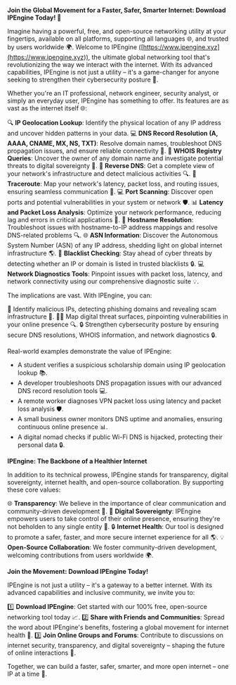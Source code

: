 **Join the Global Movement for a Faster, Safer, Smarter Internet: Download IPEngine Today! 🚀**

Imagine having a powerful, free, and open-source networking utility at your fingertips, available on all platforms, supporting all languages 🌐, and trusted by users worldwide 🌍. Welcome to IPEngine ([https://www.ipengine.xyz](https://www.ipengine.xyz)), the ultimate global networking tool that's revolutionizing the way we interact with the internet. With its advanced capabilities, IPEngine is not just a utility – it's a game-changer for anyone seeking to strengthen their cybersecurity posture 🔐.

Whether you're an IT professional, network engineer, security analyst, or simply an everyday user, IPEngine has something to offer. Its features are as vast as the internet itself 🌐:

🔍 **IP Geolocation Lookup**: Identify the physical location of any IP address and uncover hidden patterns in your data.
💻 **DNS Record Resolution (A, AAAA, CNAME, MX, NS, TXT)**: Resolve domain names, troubleshoot DNS propagation issues, and ensure reliable connectivity 📡.
🔎 **WHOIS Registry Queries**: Uncover the owner of any domain name and investigate potential threats to digital sovereignty 👀.
🔴 **Reverse DNS**: Get a complete view of your network's infrastructure and detect malicious activities 🔍.
🚗 **Traceroute**: Map your network's latency, packet loss, and routing issues, ensuring seamless communication 📡.
💻 **Port Scanning**: Discover open ports and potential vulnerabilities in your system or network 🛡️.
📊 **Latency and Packet Loss Analysis**: Optimize your network performance, reducing lag and errors in critical applications 💸.
👀 **Hostname Resolution**: Troubleshoot issues with hostname-to-IP address mappings and resolve DNS-related problems 🔍.
🌐 **ASN Information**: Discover the Autonomous System Number (ASN) of any IP address, shedding light on global internet infrastructure 🌎.
🚨 **Blacklist Checking**: Stay ahead of cyber threats by detecting whether an IP or domain is listed in trusted blacklists 🔒.
💻 **Network Diagnostics Tools**: Pinpoint issues with packet loss, latency, and network connectivity using our comprehensive diagnostic suite 💡.

The implications are vast. With IPEngine, you can:

🚫 Identify malicious IPs, detecting phishing domains and revealing scam infrastructure 🚨.
🕵️‍♀️ Map digital threat surfaces, pinpointing vulnerabilities in your online presence 🔍.
🔒 Strengthen cybersecurity posture by ensuring secure DNS resolutions, WHOIS information, and network diagnostics 🔒.

Real-world examples demonstrate the value of IPEngine:

* A student verifies a suspicious scholarship domain using IP geolocation lookup 📚.
* A developer troubleshoots DNS propagation issues with our advanced DNS record resolution tools 💻.
* A remote worker diagnoses VPN packet loss using latency and packet loss analysis 🛡️.
* A small business owner monitors DNS uptime and anomalies, ensuring continuous online presence 📊.
* A digital nomad checks if public Wi-Fi DNS is hijacked, protecting their personal data 🔒.

**IPEngine: The Backbone of a Healthier Internet**

In addition to its technical prowess, IPEngine stands for transparency, digital sovereignty, internet health, and open-source collaboration. By supporting these core values:

🌐 **Transparency**: We believe in the importance of clear communication and community-driven development 📢.
🤝 **Digital Sovereignty**: IPEngine empowers users to take control of their online presence, ensuring they're not beholden to any single entity 👊.
🔒 **Internet Health**: Our tool is designed to promote a safer, faster, and more secure internet experience for all 🌎.
💡 **Open-Source Collaboration**: We foster community-driven development, welcoming contributions from users worldwide 🌍.

**Join the Movement: Download IPEngine Today!**

IPEngine is not just a utility – it's a gateway to a better internet. With its advanced capabilities and inclusive community, we invite you to:

1️⃣ **Download IPEngine**: Get started with our 100% free, open-source networking tool today 📈.
2️⃣ **Share with Friends and Communities**: Spread the word about IPEngine's benefits, fostering a global movement for internet health 🔗.
3️⃣ **Join Online Groups and Forums**: Contribute to discussions on internet security, transparency, and digital sovereignty – shaping the future of online interactions 📢.

Together, we can build a faster, safer, smarter, and more open internet – one IP at a time 🚀.